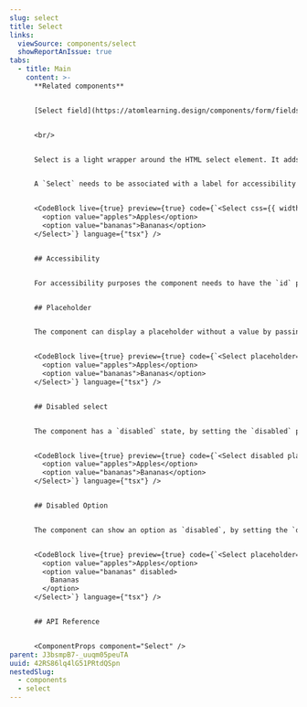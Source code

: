 ```yaml
---
slug: select
title: Select
links:
  viewSource: components/select
  showReportAnIssue: true
tabs:
  - title: Main
    content: >-
      **Related components**


      [Select field](https://atomlearning.design/components/form/fields/select-field)


      <br/>


      Select is a light wrapper around the HTML select element. It adds default styling and the `css` prop.


      A `Select` needs to be associated with a label for accessibility purposes, so rather than using the `Select` component directly in a UI, consider using a `SelectField`, which provides a `Label` and displays validation errors. Use this `Select` to compose more complex `Field` type components.


      <CodeBlock live={true} preview={true} code={`<Select css={{ width: 300 }}>
        <option value="apples">Apples</option>
        <option value="bananas">Bananas</option>
      </Select>`} language={"tsx"} />


      ## Accessibility


      For accessibility purposes the component needs to have the `id` prop set, to link it to the label it is associated with. If a label is not available, please add an `aria-label` to ensure that the component remains accessible


      ## Placeholder


      The component can display a placeholder without a value by passing the `placeholder` property.


      <CodeBlock live={true} preview={true} code={`<Select placeholder="Please select a fruit" css={{ width: 300 }}>
        <option value="apples">Apples</option>
        <option value="bananas">Bananas</option>
      </Select>`} language={"tsx"} />


      ## Disabled select


      The component has a `disabled` state, by setting the `disabled` property.


      <CodeBlock live={true} preview={true} code={`<Select disabled placeholder="Please select a fruit" css={{ width: 300 }}>
        <option value="apples">Apples</option>
        <option value="bananas">Bananas</option>
      </Select>`} language={"tsx"} />


      ## Disabled Option


      The component can show an option as `disabled`, by setting the `disabled` property on the option.


      <CodeBlock live={true} preview={true} code={`<Select placeholder="Please select a fruit" css={{ width: 300 }}>
        <option value="apples">Apples</option>
        <option value="bananas" disabled>
          Bananas
        </option>
      </Select>`} language={"tsx"} />


      ## API Reference


      <ComponentProps component="Select" />
parent: J3bsmpB7-_uuqm05peuTA
uuid: 42RS86lq4lG51PRtdQSpn
nestedSlug:
  - components
  - select
---
```

